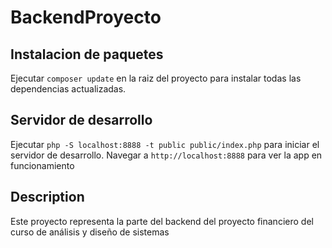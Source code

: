 # BackendProyecto

## Instalacion de paquetes

Ejecutar `composer update` en la raiz del proyecto para instalar todas las dependencias actualizadas.

## Servidor de desarrollo

Ejecutar `php -S localhost:8888 -t public public/index.php` para iniciar el servidor de desarrollo. Navegar a `http://localhost:8888` para ver la app en funcionamiento

## Description
Este proyecto representa la parte del backend del proyecto financiero del curso de análisis y diseño de sistemas